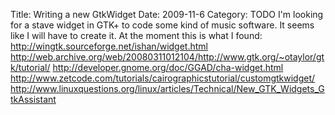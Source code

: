 Title: Writing a new GtkWidget
Date: 2009-11-6
Category: TODO
I'm looking for a stave widget in GTK+ to code some kind of music software. It seems like I will have to create it. At the moment this is
what I found: http://wingtk.sourceforge.net/ishan/widget.html
http://web.archive.org/web/20080311012104/http://www.gtk.org/~otaylor/gtk/tutorial/ http://developer.gnome.org/doc/GGAD/cha-widget.html
http://www.zetcode.com/tutorials/cairographicstutorial/customgtkwidget/
http://www.linuxquestions.org/linux/articles/Technical/New_GTK_Widgets_GtkAssistant
